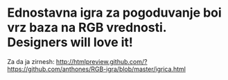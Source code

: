 # Ednostavna igra za pogoduvanje boi vrz baza na RGB vrednosti. Designers will love it!

Za da ja zirnesh: http://htmlpreview.github.com/?https://github.com/anthones/RGB-igra/blob/master/igrica.html
